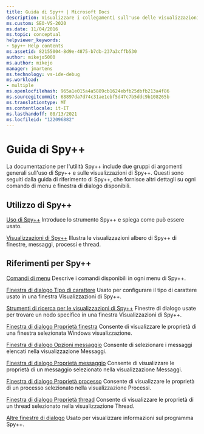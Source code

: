```yaml
---
title: Guida di Spy++ | Microsoft Docs
description: Visualizzare i collegamenti sull'uso delle visualizzazioni Spy++ e Spy++. Vedere i collegamenti di riferimento che forniscono informazioni dettagliate su ogni comando di menu e finestra di dialogo disponibili di Spy++.
ms.custom: SEO-VS-2020
ms.date: 11/04/2016
ms.topic: conceptual
helpviewer_keywords:
- Spy++ Help contents
ms.assetid: 82155004-8d9e-4875-b7db-237a3cffb530
author: mikejo5000
ms.author: mikejo
manager: jmartens
ms.technology: vs-ide-debug
ms.workload:
- multiple
ms.openlocfilehash: 965a1e015a4a5889cb1624ebfb25dbfb213a4f86
ms.sourcegitcommit: 68897da7d74c31ae1ebf5d47c7b5ddc9b108265b
ms.translationtype: MT
ms.contentlocale: it-IT
ms.lasthandoff: 08/13/2021
ms.locfileid: "122096882"
---
```

# <a name="spy-help"></a>Guida di Spy++
La documentazione per l'utilità Spy++ include due gruppi di argomenti generali sull'uso di Spy++ e sulle visualizzazioni di Spy++. Questi sono seguiti dalla guida di riferimento di Spy++, che fornisce altri dettagli su ogni comando di menu e finestra di dialogo disponibili.

## <a name="using-spy"></a>Utilizzo di Spy++
 [Uso di Spy++](../debugger/using-spy-increment.md) Introduce lo strumento Spy++ e spiega come può essere usato.

 [Visualizzazioni di Spy++](../debugger/spy-increment-views.md) Illustra le visualizzazioni albero di Spy++ di finestre, messaggi, processi e thread.

## <a name="spy-reference"></a>Riferimenti per Spy++
 [Comandi di menu](../debugger/menu-commands.md) Descrive i comandi disponibili in ogni menu di Spy++.

 [Finestra di dialogo Tipo di carattere](../debugger/font-dialog-box-microsoft-spy-increment-help.md) Usato per configurare il tipo di carattere usato in una finestra Visualizzazioni di Spy++.

 [Strumenti di ricerca per le visualizzazioni di Spy++](../debugger/search-tools-for-spy-increment-views.md) Finestre di dialogo usate per trovare un nodo specifico in una finestra Visualizzazioni di Spy++.

 [Finestra di dialogo Proprietà finestra](../debugger/window-properties-dialog-box.md) Consente di visualizzare le proprietà di una finestra selezionata Windows visualizzazione.

 [Finestra di dialogo Opzioni messaggio](../debugger/message-options-dialog-box.md) Consente di selezionare i messaggi elencati nella visualizzazione Messaggi.

 [Finestra di dialogo Proprietà messaggio](../debugger/message-properties-dialog-box.md) Consente di visualizzare le proprietà di un messaggio selezionato nella visualizzazione Messaggi.

 [Finestra di dialogo Proprietà processo](../debugger/process-properties-dialog-box.md) Consente di visualizzare le proprietà di un processo selezionato nella visualizzazione Processi.

 [Finestra di dialogo Proprietà thread](../debugger/thread-properties-dialog-box.md) Consente di visualizzare le proprietà di un thread selezionato nella visualizzazione Thread.

 [Altre finestre di dialogo](../debugger/other-dialog-boxes.md) Usato per visualizzare informazioni sul programma Spy++.